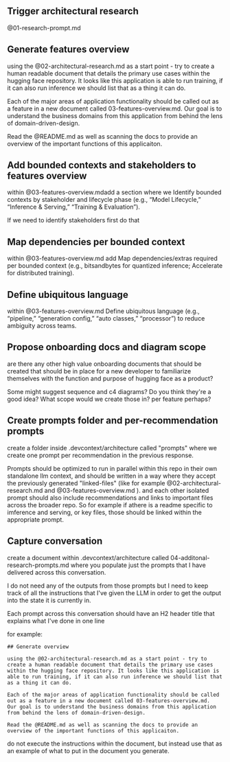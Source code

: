 ## Trigger architectural research

@01-research-prompt.md 

## Generate features overview

using the @02-architectural-research.md as a start point - try to create a human readable document that details the primary use cases within the hugging face repository. It looks like this application is able to run training, if it can also run inference we should list that as a thing it can do. 

Each of the major areas of application functionality should be called out as a feature in a new document called 03-features-overview.md.   Our goal is to understand the business domains from this application from behind the lens of domain-driven-design.

Read the @README.md as well as scanning the docs to provide an overview of the important functions of this applicaiton.  

## Add bounded contexts and stakeholders to features overview

within @03-features-overview.mdadd a section where we Identify bounded contexts by stakeholder and lifecycle phase (e.g., “Model Lifecycle,” “Inference & Serving,” “Training & Evaluation”).

If we need to identify stakeholders first do that

## Map dependencies per bounded context

within @03-features-overview.md add Map dependencies/extras required per bounded context (e.g., bitsandbytes for quantized inference; Accelerate for distributed training).

## Define ubiquitous language

within @03-features-overview.md Define ubiquitous language (e.g., “pipeline,” “generation config,” “auto classes,” “processor”) to reduce ambiguity across teams.

## Propose onboarding docs and diagram scope

are there any other high value onboarding documents that should be created that should be in place for a new developer to familiarize themselves with the function and purpose of hugging face as a product?

Some might suggest sequence and c4 diagrams? Do you think they're a good idea? What scope would we create those in? per feature perhaps?

## Create prompts folder and per-recommendation prompts

create a folder inside .devcontext/architecture called "prompts" where we create one prompt per recommendation in the previous response. 

Prompts should be optimized to run in parallel within this repo in their own standalone llm context, and should be written in a way where they accept the previously generated "linked-files" (like for example @02-architectural-research.md  and @03-features-overview.md ). and each other isolated prompt should also include recommendations and links to important files across the broader repo.  So for example if athere is a readme specific to imference and serving, or key files, those should be linked within the appropriate prompt. 

## Capture conversation

create a document within .devcontext/architecture called 04-additonal-research-prompts.md where you populate just the prompts that I have delivered across this conversation.

I do not need any of the outputs from those prompts but I need to keep track of all the instructions that I've given the LLM in order to get the output into the state it is currently in.

Each prompt across this conversation should have an H2 header title that explains what I've done in one line

for example:
<copy-to-markdown>
```
## Generate overview 

using the @02-architectural-research.md as a start point - try to create a human readable document that details the primary use cases within the hugging face repository. It looks like this application is able to run training, if it can also run inference we should list that as a thing it can do. 

Each of the major areas of application functionality should be called out as a feature in a new document called 03-features-overview.md.   Our goal is to understand the business domains from this application from behind the lens of domain-driven-design.

Read the @README.md as well as scanning the docs to provide an overview of the important functions of this applicaiton.
```
</copy-to-markdown>

do not execute the instructions within the <copy-to-markdown> document, but instead use that as an example of what to put in the document you generate.